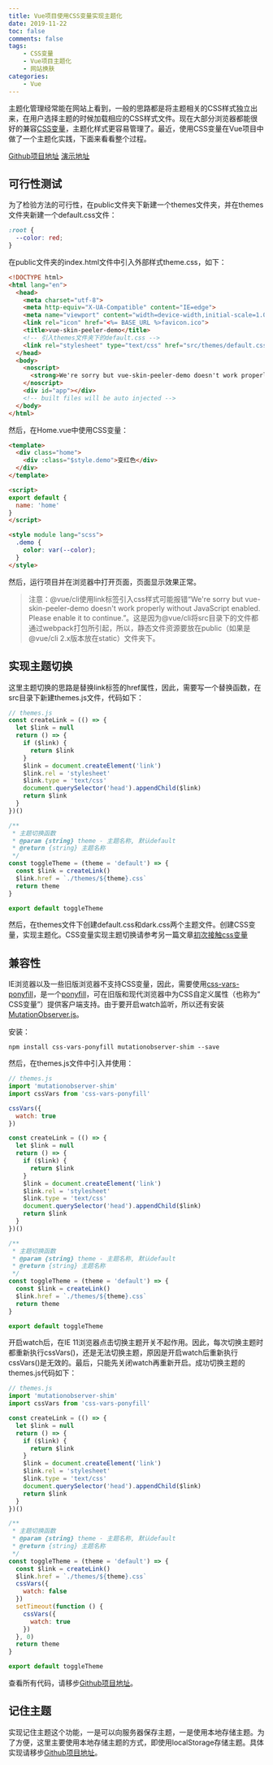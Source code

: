 ```yaml
---
title: Vue项目使用CSS变量实现主题化
date: 2019-11-22
toc: false
comments: false
tags:
    - CSS变量
    - Vue项目主题化
    - 网站换肤
categories:
    - Vue
---
```


主题化管理经常能在网站上看到，一般的思路都是将主题相关的CSS样式独立出来，在用户选择主题的时候加载相应的CSS样式文件。现在大部分浏览器都能很好的兼容[CSS变量](https://developer.mozilla.org/zh-CN/docs/Web/CSS/Using_CSS_custom_properties)，主题化样式更容易管理了。最近，使用CSS变量在Vue项目中做了一个主题化实践，下面来看看整个过程。

<!--more-->
[Github项目地址](https://github.com/JofunLiang/vue-project-themable-demo)
[演示地址](https://jofunliang.github.io/vue-project-themable-demo/)

## 可行性测试

为了检验方法的可行性，在public文件夹下新建一个themes文件夹，并在themes文件夹新建一个default.css文件：
```css
:root {
  --color: red;
}
```
在public文件夹的index.html文件中引入外部样式theme.css，如下：
```html
<!DOCTYPE html>
<html lang="en">
  <head>
    <meta charset="utf-8">
    <meta http-equiv="X-UA-Compatible" content="IE=edge">
    <meta name="viewport" content="width=device-width,initial-scale=1.0">
    <link rel="icon" href="<%= BASE_URL %>favicon.ico">
    <title>vue-skin-peeler-demo</title>
    <!-- 引入themes文件夹下的default.css -->
    <link rel="stylesheet" type="text/css" href="src/themes/default.css" rel="external nofollow">
  </head>
  <body>
    <noscript>
      <strong>We're sorry but vue-skin-peeler-demo doesn't work properly without JavaScript enabled. Please enable it to continue.</strong>
    </noscript>
    <div id="app"></div>
    <!-- built files will be auto injected -->
  </body>
</html>
```
然后，在Home.vue中使用CSS变量：
```html
<template>
  <div class="home">
    <div :class="$style.demo">变红色</div>
  </div>
</template>

<script>
export default {
  name: 'home'
}
</script>

<style module lang="scss">
  .demo {
    color: var(--color);
  }
</style>
```
然后，运行项目并在浏览器中打开页面，页面显示效果正常。

> 注意：@vue/cli使用link标签引入css样式可能报错“We're sorry but vue-skin-peeler-demo doesn't work properly without JavaScript enabled. Please enable it to continue.”。这是因为@vue/cli将src目录下的文件都通过webpack打包所引起，所以，静态文件资源要放在public（如果是@vue/cli 2.x版本放在static）文件夹下。

## 实现主题切换

这里主题切换的思路是替换link标签的href属性，因此，需要写一个替换函数，在src目录下新建themes.js文件，代码如下：
```js
// themes.js
const createLink = (() => {
  let $link = null
  return () => {
    if ($link) {
      return $link
    }
    $link = document.createElement('link')
    $link.rel = 'stylesheet'
    $link.type = 'text/css'
    document.querySelector('head').appendChild($link)
    return $link
  }
})()

/**
 * 主题切换函数
 * @param {string} theme - 主题名称, 默认default
 * @return {string} 主题名称
 */
const toggleTheme = (theme = 'default') => {
  const $link = createLink()
  $link.href = `./themes/${theme}.css`
  return theme
}

export default toggleTheme
```
然后，在themes文件下创建default.css和dark.css两个主题文件。创建CSS变量，实现主题化。CSS变量实现主题切换请参考另一篇文章[初次接触css变量](https://wanshi.netlify.com/2018/07/02/2018-07-03-%E5%88%9D%E6%AC%A1%E6%8E%A5%E8%A7%A6css%E5%8F%98%E9%87%8F)

## 兼容性

IE浏览器以及一些旧版浏览器不支持CSS变量，因此，需要使用[css-vars-ponyfill](https://github.com/jhildenbiddle/css-vars-ponyfill)，是一个[ponyfill](https://github.com/sindresorhus/ponyfill)，可在旧版和现代浏览器中为CSS自定义属性（也称为“ CSS变量”）提供客户端支持。由于要开启watch监听，所以还有安装[MutationObserver.js](https://github.com/megawac/MutationObserver.js)。

安装：
```
npm install css-vars-ponyfill mutationobserver-shim --save
```
然后，在themes.js文件中引入并使用：
```js
// themes.js
import 'mutationobserver-shim'
import cssVars from 'css-vars-ponyfill'

cssVars({
  watch: true
})

const createLink = (() => {
  let $link = null
  return () => {
    if ($link) {
      return $link
    }
    $link = document.createElement('link')
    $link.rel = 'stylesheet'
    $link.type = 'text/css'
    document.querySelector('head').appendChild($link)
    return $link
  }
})()

/**
 * 主题切换函数
 * @param {string} theme - 主题名称, 默认default
 * @return {string} 主题名称
 */
const toggleTheme = (theme = 'default') => {
  const $link = createLink()
  $link.href = `./themes/${theme}.css`
  return theme
}

export default toggleTheme
```
开启watch后，在IE 11浏览器点击切换主题开关不起作用。因此，每次切换主题时都重新执行cssVars()，还是无法切换主题，原因是开启watch后重新执行cssVars()是无效的。最后，只能先关闭watch再重新开启。成功切换主题的themes.js代码如下：
```js
// themes.js
import 'mutationobserver-shim'
import cssVars from 'css-vars-ponyfill'

const createLink = (() => {
  let $link = null
  return () => {
    if ($link) {
      return $link
    }
    $link = document.createElement('link')
    $link.rel = 'stylesheet'
    $link.type = 'text/css'
    document.querySelector('head').appendChild($link)
    return $link
  }
})()

/**
 * 主题切换函数
 * @param {string} theme - 主题名称, 默认default
 * @return {string} 主题名称
 */
const toggleTheme = (theme = 'default') => {
  const $link = createLink()
  $link.href = `./themes/${theme}.css`
  cssVars({
    watch: false
  })
  setTimeout(function () {
    cssVars({
      watch: true
    })
  }, 0)
  return theme
}

export default toggleTheme
```
查看所有代码，请移步[Github项目地址](https://github.com/JofunLiang/vue-project-themable-demo)。

## 记住主题

实现记住主题这个功能，一是可以向服务器保存主题，一是使用本地存储主题。为了方便，这里主要使用本地存储主题的方式，即使用localStorage存储主题。具体实现请移步[Github项目地址](https://github.com/JofunLiang/vue-project-themable-demo)。
